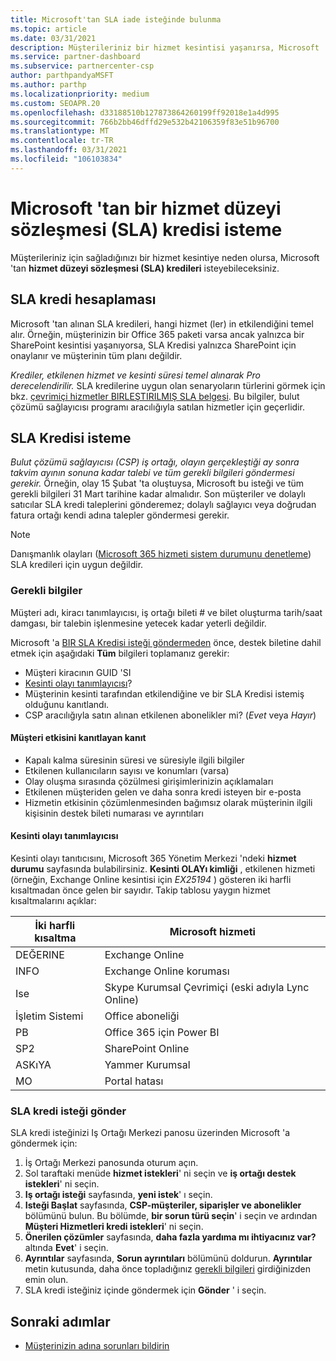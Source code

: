 ```yaml
---
title: Microsoft'tan SLA iade isteğinde bulunma
ms.topic: article
ms.date: 03/31/2021
description: Müşterileriniz bir hizmet kesintisi yaşanırsa, Microsoft 'tan bir hizmet düzeyi sözleşmesi (SLA) kredisi istemek için avantajları, kısıtlamaları ve yordamları öğrenin.
ms.service: partner-dashboard
ms.subservice: partnercenter-csp
author: parthpandyaMSFT
ms.author: parthp
ms.localizationpriority: medium
ms.custom: SEOAPR.20
ms.openlocfilehash: d33188510b127873864260199ff92018e1a4d995
ms.sourcegitcommit: 766b2bb46dffd29e532b42106359f83e51b96700
ms.translationtype: MT
ms.contentlocale: tr-TR
ms.lasthandoff: 03/31/2021
ms.locfileid: "106103834"
---
```

# <a name="how-and-when-to-request-a-service-level-agreement-sla-credit-from-microsoft"></a>Microsoft 'tan bir hizmet düzeyi sözleşmesi (SLA) kredisi isteme

Müşterileriniz için sağladığınızı bir hizmet kesintiye neden olursa, Microsoft 'tan **hizmet düzeyi sözleşmesi (SLA) kredileri** isteyebileceksiniz.

## <a name="sla-credit-calculation"></a>SLA kredi hesaplaması

Microsoft 'tan alınan SLA kredileri, hangi hizmet (ler) in etkilendiğini temel alır. Örneğin, müşterinizin bir Office 365 paketi varsa ancak yalnızca bir SharePoint kesintisi yaşanıyorsa, SLA Kredisi yalnızca SharePoint için onaylanır ve müşterinin tüm planı değildir.

*Krediler, etkilenen hizmet ve kesinti süresi temel alınarak Pro derecelendirilir.* SLA kredilerine uygun olan senaryoların türlerini görmek için bkz. [çevrimiçi hizmetler BIRLEŞTIRILMIŞ SLA belgesi](http://www.microsoftvolumelicensing.com/DocumentSearch.aspx?Mode=3&DocumentTypeId=37). Bu bilgiler, bulut çözümü sağlayıcısı programı aracılığıyla satılan hizmetler için geçerlidir.


## <a name="request-an-sla-credit"></a>SLA Kredisi isteme

*Bulut çözümü sağlayıcısı (CSP) iş ortağı, olayın gerçekleştiği ay sonra takvim ayının sonuna kadar talebi ve tüm gerekli bilgileri göndermesi gerekir.* Örneğin, olay 15 Şubat 'ta oluştuysa, Microsoft bu isteği ve tüm gerekli bilgileri 31 Mart tarihine kadar almalıdır. Son müşteriler ve dolaylı satıcılar SLA kredi taleplerini gönderemez; dolaylı sağlayıcı veya doğrudan fatura ortağı kendi adına talepler göndermesi gerekir.

>[!NOTE]
>Danışmanlık olayları ([Microsoft 365 hizmeti sistem durumunu denetleme](https://docs.microsoft.com/microsoft-365/enterprise/view-service-health?&preserve-view=trueo365-worldwide#incidents-and-advisories)) SLA kredileri için uygun değildir.

### <a name="required-information"></a>Gerekli bilgiler

Müşteri adı, kiracı tanımlayıcısı, iş ortağı bileti # ve bilet oluşturma tarih/saat damgası, bir talebin işlenmesine yetecek kadar yeterli değildir.

Microsoft 'a [BIR SLA Kredisi isteği göndermeden](#submit-sla-credit-request) önce, destek biletine dahil etmek için aşağıdaki **Tüm** bilgileri toplamanız gerekir:

- Müşteri kiracının GUID 'SI
- [Kesinti olayı tanımlayıcısı](#outage-incident-identifier)?
- Müşterinin kesinti tarafından etkilendiğine ve bir SLA Kredisi istemiş olduğunu kanıtlandı.
- CSP aracılığıyla satın alınan etkilenen abonelikler mi? (*Evet* veya *Hayır*)

#### <a name="evidence-that-proves-customer-impact"></a>Müşteri etkisini kanıtlayan kanıt

- Kapalı kalma süresinin süresi ve süresiyle ilgili bilgiler
- Etkilenen kullanıcıların sayısı ve konumları (varsa)
- Olay oluşma sırasında çözülmesi girişimlerinizin açıklamaları
- Etkilenen müşteriden gelen ve daha sonra kredi isteyen bir e-posta
- Hizmetin etkisinin çözümlenmesinden bağımsız olarak müşterinin ilgili kişisinin destek bileti numarası ve ayrıntıları


#### <a name="outage-incident-identifier"></a>Kesinti olayı tanımlayıcısı

Kesinti olayı tanıtıcısını, Microsoft 365 Yönetim Merkezi 'ndeki **hizmet durumu** sayfasında bulabilirsiniz. **Kesinti OLAYı kimliği** , etkilenen hizmeti (örneğin, Exchange Online kesintisi için *EX25194* ) gösteren iki harfli kısaltmadan önce gelen bir sayıdır. Takip tablosu yaygın hizmet kısaltmalarını açıklar:

| İki harfli kısaltma | Microsoft hizmeti |
| ----------------------- | ----------------- |
| DEĞERINE | Exchange Online |
| INFO | Exchange Online koruması |
| Ise | Skype Kurumsal Çevrimiçi (eski adıyla Lync Online) |
| İşletim Sistemi | Office aboneliği |
| PB | Office 365 için Power BI |
| SP2 | SharePoint Online |
| ASKıYA | Yammer Kurumsal |
| MO | Portal hatası |

### <a name="submit-sla-credit-request"></a>SLA kredi isteği gönder

SLA kredi isteğinizi Iş Ortağı Merkezi panosu üzerinden Microsoft 'a göndermek için:

1. İş Ortağı Merkezi panosunda oturum açın.
2. Sol taraftaki menüde **hizmet istekleri**' ni seçin ve **iş ortağı destek istekleri**' ni seçin.
3. **Iş ortağı isteği** sayfasında, **yeni istek**' ı seçin.
4. **Isteği Başlat** sayfasında, **CSP-müşteriler, siparişler ve abonelikler** bölümünü bulun. Bu bölümde, **bir sorun türü seçin**' i seçin ve ardından **Müşteri Hizmetleri kredi istekleri**' ni seçin.
5. **Önerilen çözümler** sayfasında, **daha fazla yardıma mı ihtiyacınız var?** altında **Evet**' i seçin.
6. **Ayrıntılar** sayfasında, **Sorun ayrıntıları** bölümünü doldurun. **Ayrıntılar** metin kutusunda, daha önce topladığınız [gerekli bilgileri](#required-information) girdiğinizden emin olun.
7. SLA kredi isteğiniz içinde göndermek için **Gönder** ' i seçin.

## <a name="next-steps"></a>Sonraki adımlar

- [Müşterinizin adına sorunları bildirin](report-problems-on-behalf-of-a-customer.md)
